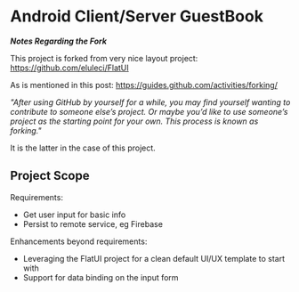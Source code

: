 Android Client/Server GuestBook 
================================

***Notes Regarding the Fork***

This project is forked from very nice layout project: https://github.com/eluleci/FlatUI

As is mentioned in this post:
https://guides.github.com/activities/forking/

*"After using GitHub by yourself for a while, you may find yourself wanting to contribute to someone else’s project. Or maybe you’d like to use someone’s project as the starting point for your own. This process is known as forking."*

It is the latter in the case of this project.  


Project Scope
-------------

Requirements:
- Get user input for basic info
- Persist to remote service, eg Firebase


Enhancements beyond requirements:
- Leveraging the FlatUI project for a clean default UI/UX template to start with
- Support for data binding on the input form

